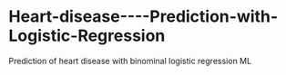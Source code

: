 # Heart-disease----Prediction-with-Logistic-Regression
Prediction of heart disease with binominal logistic regression ML

